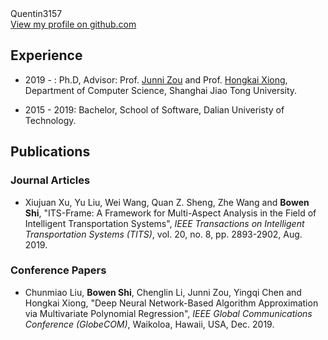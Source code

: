 <div class="header">
    <div class="title">
        Quentin3157
    </div>
    <div class="sub-title">
        <a href="https://github.com/quentin3157/">View my profile on github.com</a>
    </div>
</div>


## Experience

* 2019 - :  Ph.D, Advisor: Prof. [Junni Zou](http://min.sjtu.edu.cn/zjn.htm) and Prof. [Hongkai Xiong](http://min.sjtu.edu.cn/xhk.htm), Department of Computer Science, Shanghai Jiao Tong University.

* 2015 - 2019: Bachelor, School of Software, Dalian Univeristy of Technology.


## Publications

### Journal Articles

* Xiujuan Xu, Yu Liu, Wei Wang, Quan Z. Sheng, Zhe Wang and **Bowen Shi**, "ITS-Frame: A Framework for Multi-Aspect Analysis in the Field of Intelligent Transportation Systems", *IEEE Transactions on Intelligent Transportation Systems (TITS)*, vol. 20, no. 8, pp. 2893-2902, Aug. 2019.

### Conference Papers

* Chunmiao Liu, **Bowen Shi**, Chenglin Li, Junni Zou, Yingqi Chen and Hongkai Xiong, "Deep Neural Network-Based Algorithm Approximation via Multivariate Polynomial Regression", *IEEE Global Communications Conference (GlobeCOM)*, Waikoloa, Hawaii, USA, Dec. 2019.
